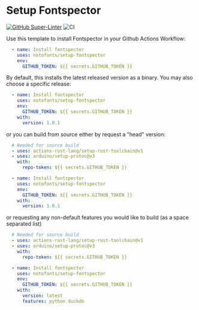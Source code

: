 # Setup Fontspector

[![GitHub Super-Linter](https://github.com/notofonts/setup-fontspector/actions/workflows/linter.yml/badge.svg)](https://github.com/super-linter/super-linter)
![CI](https://github.com/notofonts/setup-fontspector/actions/workflows/ci.yml/badge.svg)

Use this template to install Fontspector in your Github Actions Workflow:

```yaml
  - name: Install fontspector
    uses: notofonts/setup-fontspector
    env:
      GITHUB_TOKEN: ${{ secrets.GITHUB_TOKEN }}
```

By default, this installs the latest released version as a binary. You may also
choose a specific release:

```yaml
  - name: Install fontspector
    uses: notofonts/setup-fontspector
    env:
      GITHUB_TOKEN: ${{ secrets.GITHUB_TOKEN }}
    with:
      version: 1.0.1
```

or you can build from source either by request a "head" version:

```yaml
  # Needed for source build
  - uses: actions-rust-lang/setup-rust-toolchain@v1
  - uses: arduino/setup-protoc@v3
    with:
      repo-token: ${{ secrets.GITHUB_TOKEN }}

  - name: Install fontspector
    uses: notofonts/setup-fontspector
    env:
      GITHUB_TOKEN: ${{ secrets.GITHUB_TOKEN }}
    with:
      version: 1.0.1
```

or requesting any non-default features you would like to build (as a space separated list)

```yaml
  # Needed for source build
  - uses: actions-rust-lang/setup-rust-toolchain@v1
  - uses: arduino/setup-protoc@v3
    with:
      repo-token: ${{ secrets.GITHUB_TOKEN }}

  - name: Install fontspector
    uses: notofonts/setup-fontspector
    env:
      GITHUB_TOKEN: ${{ secrets.GITHUB_TOKEN }}
    with:
      version: latest
      features: python duckdb
```